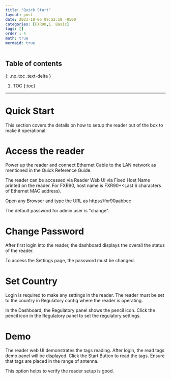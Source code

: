 ```yaml
---
title: "Quick Start"
layout: post
date: 2023-10-05 09:52:18 -0500
categories: [FXR90,1. Basic]
tags: []
order : 4
math: true
mermaid: true
---
```




## Table of contents
{: .no_toc .text-delta }

1. TOC
{:toc}

---

# Quick Start
This section covers the details on how to setup the reader out of the box to make it operational. 

# Access the reader
Power up the reader and connect Ethernet Cable to the LAN network as mentioned in the Quick Reference Guide. 

The reader can be accessed via Reader Web UI via Fixed Host Name printed on the reader.  For FXR90, host name is FXR90+<Last 6 characters of Ethernet MAC address).

Open any Browser and type the URL as https://fxr90aabbcc

The default password for admin user is "change". 

# Change Password
After first login into the reader, the dashboard displays the overall the status of the reader. 

To access the Settings page, the password must be changed. 

# Set Country
Login is required to make any settings in the reader.  The reader must be set to the country in Regulatory config where the reader is operating. 

In the Dashboard, the Regulatory panel shows the pencil icon. Click the pencil icon in the Regulatory panel to set the regulatory settings.

# Demo
The reader web UI demonstrates the tags reading. After login, the read tags demo panel will be displayed. Click the Start Button to read the tags. Ensure that tags are placed in the range of antenna.

This option helps to verify the reader setup is good.



